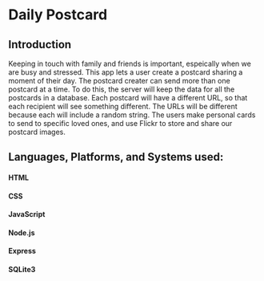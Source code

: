 # Daily Postcard 

## Introduction

Keeping in touch with family and friends is important, espeically when we are busy and stressed. This app lets a user create a postcard sharing a moment of their day. The postcard creater can send more than one postcard at a time. To do this, the server will keep the data for all the postcards in a database. Each postcard will have a different URL, so that each recipient will see something different. The URLs will be different because each will include a random string. The users make personal cards to send to specific loved ones, and use Flickr to store and share our postcard images. 

## Languages, Platforms, and Systems used:
#### HTML
#### CSS
#### JavaScript
#### Node.js
#### Express
#### SQLite3





  
